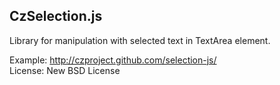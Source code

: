CzSelection.js
--------------

Library for manipulation with selected text in TextArea element.

Example: http://czproject.github.com/selection-js/
<br>License: New BSD License

